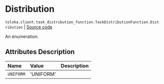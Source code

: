 # Distribution
`toloka.client.task_distribution_function.TaskDistributionFunction.Distribution` | [Source code](https://github.com/Toloka/toloka-kit/blob/v1.2.0.post1/src/client/task_distribution_function.py#L32)

An enumeration.

## Attributes Description

| Name | Value | Description |
| :------| :-----------| :----------| 
`UNIFORM`|'UNIFORM'|
